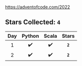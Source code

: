 https://adventofcode.com/2022


## Stars Collected: **`4`**

| Day | Python | Scala | Stars |
|:---:|:---:|:---:|:---:|
| 1 | ✔️ | ✔️ | **`2`** |
| 2 | ✔️ | ✔️ | **`2`** |
